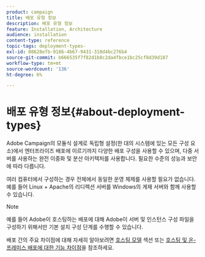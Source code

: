 ```yaml
---
product: campaign
title: 배포 유형 정보
description: 배포 유형 정보
feature: Installation, Architecture
audience: installation
content-type: reference
topic-tags: deployment-types-
exl-id: 08628efb-9186-4b67-9431-310d4bc276b4
source-git-commit: b666535f7f82d1b8c2da4fbce1bc25cf8d39d187
workflow-type: tm+mt
source-wordcount: '136'
ht-degree: 6%

---
```


# 배포 유형 정보{#about-deployment-types}



Adobe Campaign의 모듈식 설계로 독립형 설정(한 대의 시스템에 있는 모든 구성 요소)에서 엔터프라이즈 배포에 이르기까지 다양한 배포 구성을 사용할 수 있으며, 다중 서버를 사용하는 완전 이중화 및 분산 아키텍처를 사용합니다. 필요한 수준의 성능과 보안에 따라 다릅니다.

여러 컴퓨터에서 구성하는 경우 전체에서 동일한 운영 체제를 사용할 필요가 없습니다. 예를 들어 Linux + Apache의 리디렉션 서버를 Windows의 게재 서버와 함께 사용할 수 있습니다.

>[!NOTE]
>
>예를 들어 Adobe이 호스팅하는 배포에 대해 Adobe이 서버 및 인스턴스 구성 파일을 구성하기 위해서만 기본 설치 구성 단계를 수행할 수 있습니다.
>
>배포 간의 주요 차이점에 대해 자세히 알아보려면 [호스팅 모델](../../installation/using/hosting-models.md) 섹션 또는 [호스팅 및 온-프레미스 배포에 대한 기능 차이점](../../installation/using/capability-matrix.md)을 참조하세요.
